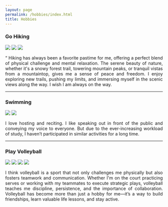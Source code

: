 ```yaml
---
layout: page
permalink: /hobbies/index.html
title: Hobbies
---
```


### Go Hiking

<div class="two">
<img src="https://github.com/TinaZhang16/TinaZhang16.github.io/blob/main/images/hobby/hiking_1.jpg?raw=true">
<img src="https://github.com/TinaZhang16/TinaZhang16.github.io/blob/main/images/hobby/hiking_2.jpg?raw=true">
<img src="https://github.com/TinaZhang16/TinaZhang16.github.io/blob/main/images/hobby/hiking_3.jpg?raw=true">
</div>



<html>

<head>
<style>
p {
  text-align: justify;
}
</style>
</head>
<body>

<div>
  <p>“ Hiking has always been a favorite pastime for me, offering a perfect blend of physical challenge and mental relaxation. The serene beauty of nature, whether it's a snowy forest trail, towering mountain peaks, or tranquil vistas from a mountaintop, gives me a sense of peace and freedom. I enjoy exploring new trails, pushing my limits, and immersing myself in the scenic views along the way. I wish I am always on the way. </p>
</div>
</body>
</html>


------

### Swimming

<div class="two">
<img src="https://github.com/TinaZhang16/TinaZhang16.github.io/blob/main/images/hobby/hiking_1.jpg?raw=true">
<img src="https://github.com/yuluan08/yuluan08.github.io/blob/main/images/hobby/host2.jpg?raw=true">
</div>

<html>

<head>
<style>
p {
  text-align: justify;
}
</style>
</head>
<body>

<div>
  <p>I love hosting and reciting. I like speaking out in front of the public and conveying my voice to everyone. But due to the ever-increasing workload of study, I haven’t participated in similar activities for a long time.</p>
</div>

</body>
</html>


------

### Play Volleyball

<div class="four">
<img src="https://github.com/TinaZhang16/TinaZhang16.github.io/blob/main/images/hobby/volleyball_1.jpg?raw=true">
<img src="https://github.com/TinaZhang16/TinaZhang16.github.io/blob/main/images/hobby/volleyball_21.jpg?raw=true">
<img src="https://github.com/TinaZhang16/TinaZhang16.github.io/blob/main/images/hobby/volleyball_2.jpg?raw=true">
<img src="https://github.com/TinaZhang16/TinaZhang16.github.io/blob/main/images/hobby/volleyball_3.jpg?raw=true">
</div>


<html>

<head>
<style>
p {
  text-align: justify;
}
</style>
</head>
<body>

<div>
  <p>I think volleyball is a sport that not only challenges me physically but also fosters teamwork and communication. Whether I'm on the court practicing serves or working with my teammates to execute strategic plays, volleyball teaches me discipline, persistence, and the importance of collaboration. Volleyball has become more than just a hobby for me—it’s a way to build friendships, learn valuable life lessons, and stay active.</p>
</div>

</body>
</html>
